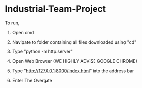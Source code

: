 # Industrial-Team-Project

To run,

1. Open cmd

2. Navigate to folder containing all files downloaded using "cd"

3. Type "python -m http.server"

4. Open Web Browser (WE HIGHLY ADVISE GOOGLE CHROME)

5. Type "http://127.0.0.1:8000/index.html" into the address bar

6. Enter The Overgate
